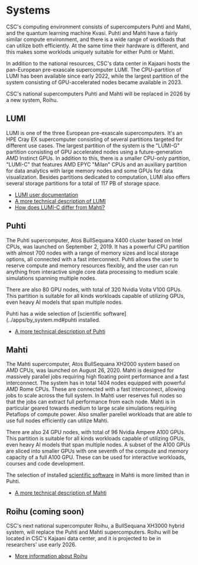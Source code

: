 # Systems

CSC's computing environment consists of supercomputers Puhti and
Mahti, and the quantum learning machine Kvasi. Puhti and Mahti have a
fairly similar compute environment, and there is a wide range of
workloads that can utilize both efficiently. At the same time their
hardware is different, and this makes some worklods uniquely suitable
for either Puhti or Mahti.

In addition to the national resources, CSC's data center in Kajaani hosts the
pan-European pre-exascale supercomputer LUMI. The CPU-partition of LUMI has
been available since early 2022, while the largest partition of the system
consisting of GPU-accelerated nodes became available in 2023.

CSC's national supercomputers Puhti and Mahti will be replaced in 2026 by a new
system, Roihu.

## LUMI

LUMI is one of the three European pre-exascale supercomputers. It's an HPE Cray
EX supercomputer consisting of several partitions targeted for different use
cases. The largest partition of the system is the "LUMI-G" partition consisting
of GPU accelerated nodes using a future-generation AMD Instinct GPUs. In
addition to this, there is a smaller CPU-only partition, "LUMI-C" that features
AMD EPYC "Milan" CPUs and an auxiliary partition for data analytics with large
memory nodes and some GPUs for data visualization. Besides partitions dedicated
to computation, LUMI also offers several storage partitions for a total of 117
PB of storage space.

- [LUMI user documentation](https://docs.lumi-supercomputer.eu/)
- [A more technical description of LUMI](https://docs.lumi-supercomputer.eu/hardware/)
- [How does LUMI-C differ from Mahti?](lumi-vs-mahti.md)

## Puhti

The Puhti supercomputer, Atos BullSequana X400 cluster based on Intel
CPUs, was launched on September 2, 2019. It has a powerful CPU
partition with almost 700 nodes with a range of memory sizes and local
storage options, all connected with a fast interconnect. Puhti allows
the user to reserve compute and memory resources flexibly, and the
user can run anything from interactive single core data processing to
medium scale simulations spanning multiple nodes.

There are also 80 GPU nodes, with total of 320 Nvidia Volta V100 GPUs. This
partition is suitable for all kinds workloads capable of utilizing GPUs, even
heavy AI models that span multiple nodes.

Puhti has a wide selection of [scientific software](../apps/by_system.md#puhti
installed.

- [A more technical description of Puhti](systems-puhti.md)

## Mahti

The Mahti supercomputer, Atos BullSequana XH2000 system based on AMD
CPUs, was launched on August 26, 2020. Mahti is designed for
massively parallel jobs requiring high floating point performance and
a fast interconnect. The system has in total 1404 nodes equipped with
powerful AMD Rome CPUs. These are connected with a fast interconnect,
allowing jobs to scale across the full system. In Mahti user reserves
full nodes so that the jobs can extract full performance from each
node. Mahti is in particular geared towards medium to large scale
simulations requiring Petaflops of compute power. Also smaller
parellel workloads that are able to use full nodes efficiently can
utilize Mahti.

There are also 24 GPU nodes, with total of 96 Nvidia Ampere A100 GPUs. This
partition is suitable for all kinds workloads capable of utilizing GPUs, even
heavy AI models that span multiple nodes. A subset of the A100 GPUs are sliced
into smaller GPUs with one seventh of the compute and memory capacity of a full
A100 GPU. These can be used for interactive workloads, courses and code
development.

The selection of installed [scientific software](../apps/by_system.md#mahti) in
Mahti is more limited than in Puhti.

- [A more technical description of Mahti](systems-mahti.md)

## Roihu (coming soon)

CSC's next national supercomputer Roihu, a BullSequana XH3000 hybrid system,
will replace the Puhti and Mahti supercomputers. Roihu will be located in
CSC's Kajaani data center, and it is projected to be in researchers' use early
2026.

- [More information about Roihu](systems-roihu.md)
